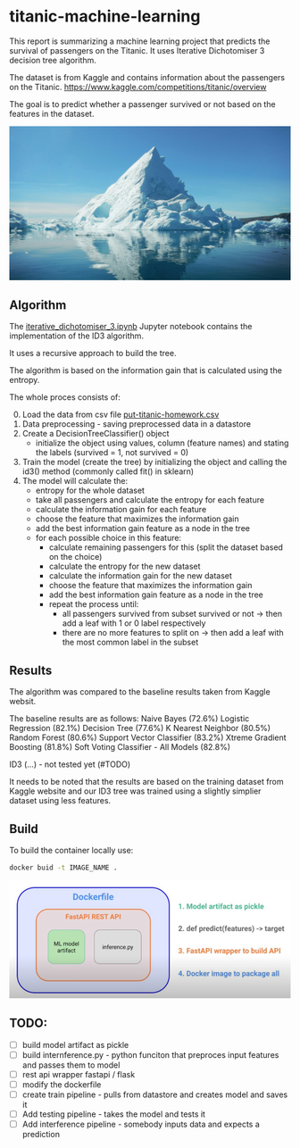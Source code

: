 # titanic-machine-learning

This report is summarizing a machine learning project that predicts the survival of passengers on the Titanic.
It uses Iterative Dichotomiser 3 decision tree algorithm.

The dataset is from Kaggle and contains information about the passengers on the Titanic.
https://www.kaggle.com/competitions/titanic/overview

The goal is to predict whether a passenger survived or not based on the features in the dataset.

![iceberg](./data/iceberg.jpeg)

## Algorithm

The [iterative_dichotomiser_3.ipynb](notebooks/iterative_dichotomiser_3.ipynb) Jupyter notebook contains
the implementation of the ID3 algorithm.

It uses a recursive approach to build the tree.

The algorithm is based on the information gain that is calculated using the entropy.

The whole proces consists of:

0) Load the data from csv file [put-titanic-homework.csv](data/put-titanic-homework.csv)
1) Data preprocessing - saving preprocessed data in a datastore
2) Create a DecisionTreeClassifier() object
    - initialize the object using values, column (feature names) and stating the labels (survived = 1, not survived = 0)
2) Train the model (create the tree) by initializing the object and calling the id3() method (commonly called fit() in
   sklearn)
3) The model will calculate the:
    - entropy for the whole dataset
    - take all passengers and calculate the entropy for each feature
    - calculate the information gain for each feature
    - choose the feature that maximizes the information gain
    - add the best information gain feature as a node in the tree
    - for each possible choice in this feature:
        * calculate remaining passengers for this (split the dataset based on the choice)
        * calculate the entropy for the new dataset
        * calculate the information gain for the new dataset
        * choose the feature that maximizes the information gain
        * add the best information gain feature as a node in the tree
        * repeat the process until:
            - all passengers survived from subset survived or not -> then add a leaf with 1 or 0 label respectively
            - there are no more features to split on -> then add a leaf with the most common label in the subset

## Results

The algorithm was compared to the baseline results taken from Kaggle websit.

The baseline results are as follows:
Naive Bayes (72.6%)
Logistic Regression (82.1%)
Decision Tree (77.6%)
K Nearest Neighbor (80.5%)
Random Forest (80.6%)
Support Vector Classifier (83.2%)
Xtreme Gradient Boosting (81.8%)
Soft Voting Classifier - All Models (82.8%)

ID3 (...) - not tested yet (#TODO)

It needs to be noted that the results are based on the training dataset from Kaggle website and our ID3 tree was trained
using a slightly simplier dataset using less features.

## Build

To build the container locally use:

```bash
docker buid -t IMAGE_NAME .
```

![img.png](img.png)

## TODO:

- [ ] build model artifact as pickle
- [ ] build internference.py - python funciton that preproces input features and passes them to model
- [ ] rest api wrapper fastapi / flask
- [ ] modify the dockerfile
- [ ] create train pipeline - pulls from datastore and creates model and saves it
- [ ] Add testing pipeline - takes the model and tests it
- [ ] Add interference pipeline - somebody inputs data and expects a prediction
